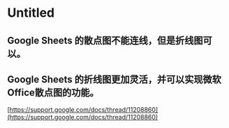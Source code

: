 # Untitled

## Google Sheets 的散点图不能连线，但是折线图可以。

## Google Sheets 的折线图更加灵活，并可以实现微软Office散点图的功能。

[https://support.google.com/docs/thread/11208860](https://support.google.com/docs/thread/11208860)

